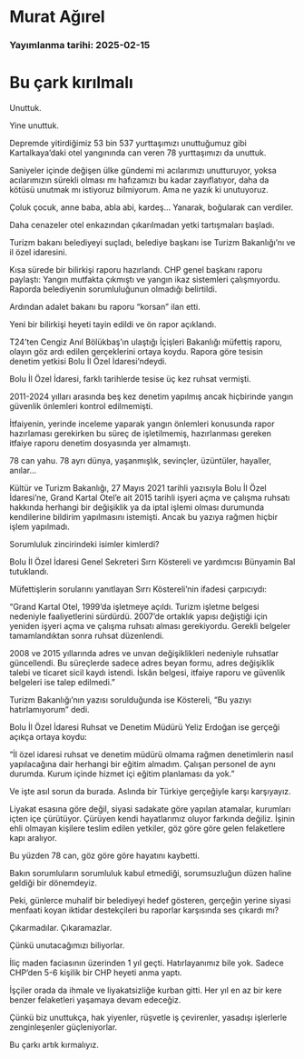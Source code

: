 # Murat Ağırel

### Yayımlanma tarihi: 2025-02-15

# Bu çark kırılmalı

Unuttuk.

Yine unuttuk.

Depremde yitirdiğimiz 53 bin 537 yurttaşımızı unuttuğumuz gibi Kartalkaya’daki otel yangınında can veren 78 yurttaşımızı da unuttuk.

Saniyeler içinde değişen ülke gündemi mi acılarımızı unutturuyor, yoksa acılarımızın sürekli olması mı hafızamızı bu kadar zayıflatıyor, daha da kötüsü unutmak mı istiyoruz bilmiyorum. Ama ne yazık ki unutuyoruz.

Çoluk çocuk, anne baba, abla abi, kardeş... Yanarak, boğularak can verdiler.

Daha cenazeler otel enkazından çıkarılmadan yetki tartışmaları başladı.

Turizm bakanı belediyeyi suçladı, belediye başkanı ise Turizm Bakanlığı’nı ve il özel idaresini.

Kısa sürede bir bilirkişi raporu hazırlandı. CHP genel başkanı raporu paylaştı: Yangın mutfakta çıkmıştı ve yangın ikaz sistemleri çalışmıyordu. Raporda belediyenin sorumluluğunun olmadığı belirtildi.

Ardından adalet bakanı bu raporu “korsan” ilan etti.

Yeni bir bilirkişi heyeti tayin edildi ve ön rapor açıklandı.

T24’ten Cengiz Anıl Bölükbaş’ın ulaştığı İçişleri Bakanlığı müfettiş raporu, olayın göz ardı edilen gerçeklerini ortaya koydu. Rapora göre tesisin denetim yetkisi Bolu İl Özel İdaresi’ndeydi.

Bolu İl Özel İdaresi, farklı tarihlerde tesise üç kez ruhsat vermişti.

2011-2024 yılları arasında beş kez denetim yapılmış ancak hiçbirinde yangın güvenlik önlemleri kontrol edilmemişti.

İtfaiyenin, yerinde inceleme yaparak yangın önlemleri konusunda rapor hazırlaması gerekirken bu süreç de işletilmemiş, hazırlanması gereken itfaiye raporu denetim dosyasında yer almamıştı.

78 can yahu. 78 ayrı dünya, yaşanmışlık, sevinçler, üzüntüler, hayaller, anılar...

Kültür ve Turizm Bakanlığı, 27 Mayıs 2021 tarihli yazısıyla Bolu İl Özel İdaresi’ne, Grand Kartal Otel’e ait 2015 tarihli işyeri açma ve çalışma ruhsatı hakkında herhangi bir değişiklik ya da iptal işlemi olması durumunda kendilerine bildirim yapılmasını istemişti. Ancak bu yazıya rağmen hiçbir işlem yapılmadı.

Sorumluluk zincirindeki isimler kimlerdi?

Bolu İl Özel İdaresi Genel Sekreteri Sırrı Köstereli ve yardımcısı Bünyamin Bal tutuklandı.

Müfettişlerin sorularını yanıtlayan Sırrı Köstereli’nin ifadesi çarpıcıydı:

“Grand Kartal Otel, 1999’da işletmeye açıldı. Turizm işletme belgesi nedeniyle faaliyetlerini sürdürdü. 2007’de ortaklık yapısı değiştiği için yeniden işyeri açma ve çalışma ruhsatı alması gerekiyordu. Gerekli belgeler tamamlandıktan sonra ruhsat düzenlendi.

2008 ve 2015 yıllarında adres ve unvan değişiklikleri nedeniyle ruhsatlar güncellendi. Bu süreçlerde sadece adres beyan formu, adres değişiklik talebi ve ticaret sicil kaydı istendi. İskân belgesi, itfaiye raporu ve güvenlik belgeleri ise talep edilmedi.”

Turizm Bakanlığı’nın yazısı sorulduğunda ise Köstereli, “Bu yazıyı hatırlamıyorum” dedi.

Bolu İl Özel İdaresi Ruhsat ve Denetim Müdürü Yeliz Erdoğan ise gerçeği açıkça ortaya koydu:

“İl özel idaresi ruhsat ve denetim müdürü olmama rağmen denetimlerin nasıl yapılacağına dair herhangi bir eğitim almadım. Çalışan personel de aynı durumda. Kurum içinde hizmet içi eğitim planlaması da yok.”

Ve işte asıl sorun da burada. Aslında bir Türkiye gerçeğiyle karşı karşıyayız.

Liyakat esasına göre değil, siyasi sadakate göre yapılan atamalar, kurumları içten içe çürütüyor. Çürüyen kendi hayatlarımız oluyor farkında değiliz. İşinin ehli olmayan kişilere teslim edilen yetkiler, göz göre göre gelen felaketlere kapı aralıyor.

Bu yüzden 78 can, göz göre göre hayatını kaybetti.

Bakın sorumluların sorumluluk kabul etmediği, sorumsuzluğun düzen haline geldiği bir dönemdeyiz.

Peki, günlerce muhalif bir belediyeyi hedef gösteren, gerçeğin yerine siyasi menfaati koyan iktidar destekçileri bu raporlar karşısında ses çıkardı mı?

Çıkarmadılar. Çıkaramazlar.

Çünkü unutacağımızı biliyorlar.

İliç maden faciasının üzerinden 1 yıl geçti. Hatırlayanımız bile yok. Sadece CHP’den 5-6 kişilik bir CHP heyeti anma yaptı.

İşçiler orada da ihmale ve liyakatsizliğe kurban gitti. Her yıl en az bir kere benzer felaketleri yaşamaya devam edeceğiz.

Çünkü biz unuttukça, hak yiyenler, rüşvetle iş çevirenler, yasadışı işlerlerle zenginleşenler güçleniyorlar.

Bu çarkı artık kırmalıyız.

